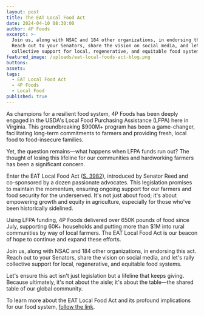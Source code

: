 ```yaml
---
layout: post
title: The EAT Local Food Act
date: 2024-04-10 08:30:00
author: 4P Foods
excerpt: >-
  Join us, along with NSAC and 184 other organizations, in endorsing this act.
  Reach out to your Senators, share the vision on social media, and let's rally
  collective support for local, regenerative, and equitable food systems.
featured_image: /uploads/eat-local-foods-act-blog.png
buttons:
assets:
tags:
  - EAT Local Food Act
  - 4P Foods
  - Local Food
published: true
---
```

<div class="editable"></div>

 As champions for a resilient food system, 4P Foods has been deeply engaged in the USDA's Local Food Purchasing Assistance (LFPA) here in Virginia. This groundbreaking $900M+ program has been a game-changer, facilitating long-term commitments to farmers and providing fresh, local food to food-insecure families.

Yet, the question remains—what happens when LFPA funds run out? The thought of losing this lifeline for our communities and hardworking farmers has been a significant concern.

Enter the EAT Local Food Act ([S. 3982](https://www.congress.gov/bill/118th-congress/senate-bill/3982?s=1&amp;r=27)), introduced by Senator Reed and co-sponsored by a dozen passionate advocates. This legislation promises to maintain the momentum, ensuring ongoing support for our farmers and food security for the underserved. It's not just about food; it's about empowering growth and equity in agriculture, especially for those who've been historically sidelined.

Using LFPA funding, 4P Foods delivered over 650K pounds of food since July, supporting 60K+ households and putting more than $1M into rural communities by way of local farmers. The EAT Local Food Act is our beacon of hope to continue and expand these efforts.

Join us, along with NSAC and 184 other organizations, in endorsing this act. Reach out to your Senators, share the vision on social media, and let's rally collective support for local, regenerative, and equitable food systems.

Let's ensure this act isn't just legislation but a lifeline that keeps giving. Because ultimately, it's not about the aisle; it's about the table—the shared table of our global community.

To learn more about the EAT Local Food Act and its profound implications for our food system, [follow the link](https://sustainableagriculture.net/blog/release-nsac-praises-expanding-access-to-local-foods-act-of-2024-introduced-in-the-senate/).